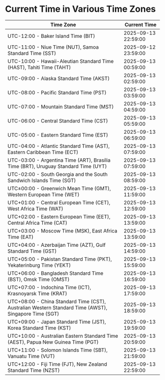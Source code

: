 # Current Time in Various Time Zones

| Time Zone | Current Time |
|-----------|--------------|
| UTC-12:00 - Baker Island Time (BIT) | 2025-09-13 22:59:00 |
| UTC-11:00 - Niue Time (NUT), Samoa Standard Time (SST) | 2025-09-12 23:59:00 |
| UTC-10:00 - Hawaii-Aleutian Standard Time (HAST), Tahiti Time (TAHT) | 2025-09-13 00:59:00 |
| UTC-09:00 - Alaska Standard Time (AKST) | 2025-09-13 02:59:00 |
| UTC-08:00 - Pacific Standard Time (PST) | 2025-09-13 03:59:00 |
| UTC-07:00 - Mountain Standard Time (MST) | 2025-09-13 04:59:00 |
| UTC-06:00 - Central Standard Time (CST) | 2025-09-13 05:59:00 |
| UTC-05:00 - Eastern Standard Time (EST) | 2025-09-13 06:59:00 |
| UTC-04:00 - Atlantic Standard Time (AST), Eastern Caribbean Time (ECT) | 2025-09-13 07:59:00 |
| UTC-03:00 - Argentina Time (ART), Brasília Time (BRT), Uruguay Standard Time (UYT) | 2025-09-13 07:59:00 |
| UTC-02:00 - South Georgia and the South Sandwich Islands Time (SGT) | 2025-09-13 08:59:00 |
| UTC±00:00 - Greenwich Mean Time (GMT), Western European Time (WET) | 2025-09-13 11:59:00 |
| UTC+01:00 - Central European Time (CET), West Africa Time (WAT) | 2025-09-13 12:59:00 |
| UTC+02:00 - Eastern European Time (EET), Central Africa Time (CAT) | 2025-09-13 13:59:00 |
| UTC+03:00 - Moscow Time (MSK), East Africa Time (EAT) | 2025-09-13 13:59:00 |
| UTC+04:00 - Azerbaijan Time (AZT), Gulf Standard Time (GST) | 2025-09-13 14:59:00 |
| UTC+05:00 - Pakistan Standard Time (PKT), Yekaterinburg Time (YEKT) | 2025-09-13 15:59:00 |
| UTC+06:00 - Bangladesh Standard Time (BST), Omsk Time (OMST) | 2025-09-13 16:59:00 |
| UTC+07:00 - Indochina Time (ICT), Krasnoyarsk Time (KRAT) | 2025-09-13 17:59:00 |
| UTC+08:00 - China Standard Time (CST), Australian Western Standard Time (AWST), Singapore Time (SGT) | 2025-09-13 18:59:00 |
| UTC+09:00 - Japan Standard Time (JST), Korea Standard Time (KST) | 2025-09-13 19:59:00 |
| UTC+10:00 - Australian Eastern Standard Time (AEST), Papua New Guinea Time (PGT) | 2025-09-13 20:59:00 |
| UTC+11:00 - Solomon Islands Time (SBT), Vanuatu Time (VUT) | 2025-09-13 21:59:00 |
| UTC+12:00 - Fiji Time (FJT), New Zealand Standard Time (NZST) | 2025-09-13 22:59:00 |
